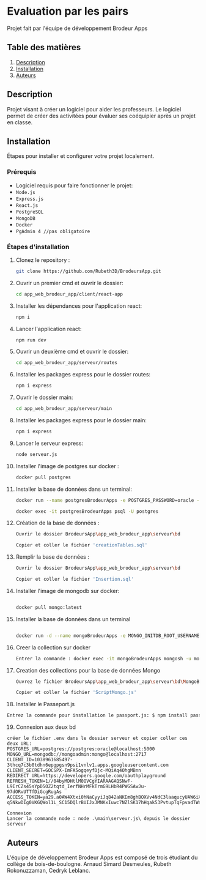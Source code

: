 # Evaluation par les pairs

Projet fait par l'équipe de développement Brodeur Apps

## Table des matières

1. [Description](#description)
2. [Installation](#installation)
3. [Auteurs](#auteurs)

## Description

Projet visant à créer un logiciel pour aider les professeurs. Le logiciel permet de créer des activitées pour évaluer ses coéquipier après un projet en classe.

## Installation

Étapes pour installer et configurer votre projet localement.

### Prérequis

- Logiciel requis pour faire fonctionner le projet:
- `Node.js`
- `Express.js`
- `React.js`
- `PostgreSQL`
- `MongoDB`
- `Docker`
- `PgAdmin 4 //pas obligatoire`

### Étapes d'installation

1.  Clonez le repository :

    ```bash
    git clone https://github.com/Rubeth3D/BrodeursApp.git
    ```

2.  Ouvrir un premier cmd et ouvrir le dossier:

    ```bash
    cd app_web_brodeur_app/client/react-app
    ```

3.  Installer les dépendances pour l'application react:

    ```bash
    npm i
    ```

4.  Lancer l'application react:

    ```bash
    npm run dev
    ```

5.  Ouvrir un deuxième cmd et ouvrir le dossier:

    ```bash
    cd app_web_brodeur_app/serveur/routes
    ```

6.  Installer les packages express pour le dossier routes:

    ```bash
    npm i express
    ```

7.  Ouvrir le dossier main:

    ```bash
    cd app_web_brodeur_app/serveur/main
    ```

8.  Installer les packages express pour le dossier main:

    ```bash
    npm i express
    ```

9.  Lancer le serveur express:

    ```bash
    node serveur.js
    ```

10. Installer l'image de postgres sur docker :

    ```bash
    docker pull postgres
    ```

11. Installer la base de données dans un terminal:

    ```bash
    docker run --name postgresBrodeurApps -e POSTGRES_PASSWORD=oracle -p 5000:5432 -d postgres

    docker exec -it postgresBrodeurApps psql -U postgres
    ```

12. Création de la base de données :

    ```bash
    Ouvrir le dossier BrodeursApp\app_web_brodeur_app\serveur\bd

    Copier et coller le fichier 'creationTables.sql'
    ```

13. Remplir la base de données :

    ```bash
    Ouvrir le dossier BrodeursApp\app_web_brodeur_app\serveur\bd

    Copier et coller le fichier 'Insertion.sql'
    ```

14. Installer l'image de mongodb sur docker:

    ```bash

    docker pull mongo:latest
    ```

15. Installer la base de données dans un terminal

    ```bash

    docker run -d --name mongoBrodeurApps -e MONGO_INITDB_ROOT_USERNAME=mongoadmin -e MONGO_INITDB_ROOT_PASSWORD=mongo -p 2717:27017 mongo:latest
    ```

16. Creer la collection sur docker

    ```bash
    Entrer la commande : docker exec -it mongoBrodeurApps mongosh -u mongoadmin -p mongo

    ```
17. Creation des collections pour la base de données Mongo
    ```bash
    Ouvrez le fichier BrodeursApp\app_web_brodeur_app\serveur\bd\MongoBD

    Copier et coller le fichier 'ScriptMongo.js'
    ```
    
18. Installer le Passeport.js

```bash
Entrez la commande pour installation le passport.js: $ npm install passport
````

19. Connexion aux deux bd

````.env
créer le fichier .env dans le dossier serveur et copier coller ces deux URL:
POSTGRES_URL=postgres://postgres:oracle@localhost:5000
MONGO_URL=mongodb://mongoadmin:mongo@localhost:2717
CLIENT_ID=1038961685497-3thcq7c3b0tdhn6epgpgsn9psi1vnlv1.apps.googleusercontent.com
CLIENT_SECRET=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
REDIRECT_URL=https://developers.google.com/oauthplayground
REFRESH_TOKEN=1//04byMDHtlM0OVCgYIARAAGAQSNwF-L9IrCZs45sYpD5OZ2tqtd_IerfNHrMFkTrmG9LHbR4PWGSAwJu-97dORvUTTfDiGcgRugAs 
ACCESS_TOKEN=ya29.a0AW4Xtxi0hNaCyyiJq842aNKEm8ghBOXVv4NdC3laaqucyUAW6iX_F2Zwhn425DxcowGJ024I5WkE0sNJR5vfyRaIjfReFkfSF-q5NkwDIg0VKGQWol1L_SC15DQlrBUIJxJMNKxIuwc7NZlSK17hHqak53PvtupTqFpvadTWaCgYKASkSARYSFQHGX2Mic4d5RAm2KUr_HzqFC1NBKg0175

Connexion
Lancer la commande node : node .\main\serveur.js\ depuis le dossier serveur
````



## Auteurs

L'équipe de développement Brodeur Apps est composé de trois étudiant du collège de bois-de-boulogne.
Arnaud Simard Desmeules, Rubeth Rokonuzzaman, Cedryk Leblanc.

